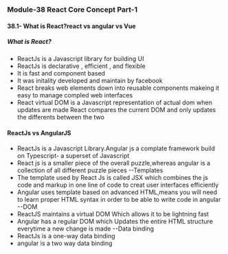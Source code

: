 ### Module-38 React Core Concept Part-1

#### 38.1- What is React?react vs angular vs Vue
##### What is React?
- ReactJs is a Javascript library for building UI
- ReactJs is declarative , efficient , and flexible
- It is fast and component based 
- It was initality developed and maintain by facebook
- React breaks web elements down into reusable components makeing it easy to manage compled web interfaces
- React virtual DOM is a Javascript representation of actual dom when updates are made React compares the current DOM and only updates the differents between the two

#### ReactJs vs AngularJS
- ReactJs is a Javascript Library.Angular js a complate framework build on Typescript- a superset of Javascript
- React js is a smaller piece of the overall puzzle,whereas angular is a collection of all different puzzle pieces
--Templates
- The template used by React Js is called JSX which combines the js code and markup in one line of code to creat user interfaces efficiently
- Angular uses template based on advanced HTML,means you will need to learn proper HTML syntax in order to be able to write code in angular
--DOM
- ReactJS maintains a virtual DOM Which allows it to be lightning fast
- Angular has a regular DOM which Updates the entire HTML structure everytime a new change is made
--Data binding
- ReactJs is a one-way data binding
- angular is a two way data binding